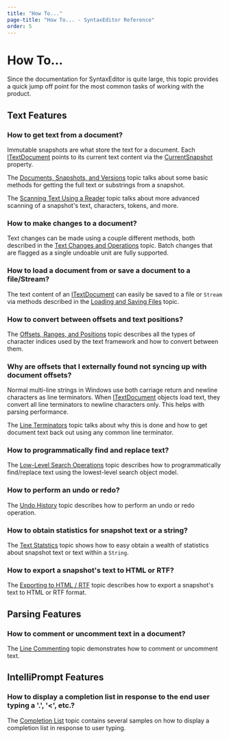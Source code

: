 ```yaml
---
title: "How To..."
page-title: "How To... - SyntaxEditor Reference"
order: 5
---
```

# How To...

Since the documentation for SyntaxEditor is quite large, this topic provides a quick jump off point for the most common tasks of working with the product.

## Text Features

### How to get text from a document?

Immutable snapshots are what store the text for a document.  Each [ITextDocument](xref:ActiproSoftware.Text.ITextDocument) points to its current text content via the [CurrentSnapshot](xref:ActiproSoftware.Text.ITextDocument.CurrentSnapshot) property.

The [Documents, Snapshots, and Versions](text-parsing/core-text/documents-snapshots-versions.md) topic talks about some basic methods for getting the full text or substrings from a snapshot.

The [Scanning Text Using a Reader](text-parsing/core-text/scanning-text.md) topic talks about more advanced scanning of a snapshot's text, characters, tokens, and more.

### How to make changes to a document?

Text changes can be made using a couple different methods, both described in the [Text Changes and Operations](text-parsing/core-text/text-changes.md) topic.  Batch changes that are flagged as a single undoable unit are fully supported.

### How to load a document from or save a document to a file/Stream?

The text content of an [ITextDocument](xref:ActiproSoftware.Text.ITextDocument) can easily be saved to a file or `Stream` via methods described in the [Loading and Saving Files](text-parsing/core-text/loading-saving-files.md) topic.

### How to convert between offsets and text positions?

The [Offsets, Ranges, and Positions](text-parsing/core-text/offsets-ranges-positions.md) topic describes all the types of character indices used by the text framework and how to convert between them.

### Why are offsets that I externally found not syncing up with document offsets?

Normal multi-line strings in Windows use both carriage return and newline characters as line terminators.  When [ITextDocument](xref:ActiproSoftware.Text.ITextDocument) objects load text, they convert all line terminators to newline characters only.  This helps with parsing performance.

The [Line Terminators](text-parsing/core-text/line-terminators.md) topic talks about why this is done and how to get document text back out using any common line terminator.

### How to programmatically find and replace text?

The [Low-Level Search Operations](text-parsing/advanced-text/searching.md) topic describes how to programmatically find/replace text using the lowest-level search object model.

### How to perform an undo or redo?

The [Undo History](text-parsing/advanced-text/undo-history.md) topic describes how to perform an undo or redo operation.

### How to obtain statistics for snapshot text or a string?

The [Text Statstics](text-parsing/advanced-text/statistics.md) topic shows how to easy obtain a wealth of statistics about snapshot text or text within a `String`.

### How to export a snapshot's text to HTML or RTF?

The [Exporting to HTML / RTF](text-parsing/advanced-text/exporting.md) topic describes how to export a snapshot's text to HTML or RTF format.

## Parsing Features

### How to comment or uncomment text in a document?

The [Line Commenting](text-parsing/advanced-text/line-commenting.md) topic demonstrates how to comment or uncomment text.

## IntelliPrompt Features

### How to display a completion list in response to the end user typing a '.', '<', etc.?

The [Completion List](user-interface/intelliprompt/completion-list.md) topic contains several samples on how to display a completion list in response to user typing.
